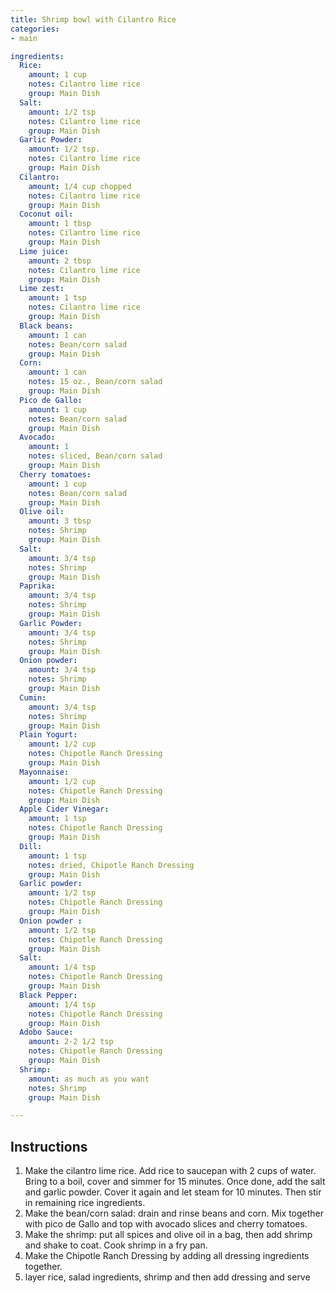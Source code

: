 ```yaml
---
title: Shrimp bowl with Cilantro Rice
categories:
- main

ingredients:
  Rice:
    amount: 1 cup
    notes: Cilantro lime rice
    group: Main Dish
  Salt:
    amount: 1/2 tsp
    notes: Cilantro lime rice
    group: Main Dish
  Garlic Powder:
    amount: 1/2 tsp.
    notes: Cilantro lime rice
    group: Main Dish
  Cilantro:
    amount: 1/4 cup chopped
    notes: Cilantro lime rice
    group: Main Dish
  Coconut oil:
    amount: 1 tbsp
    notes: Cilantro lime rice
    group: Main Dish
  Lime juice:
    amount: 2 tbsp
    notes: Cilantro lime rice
    group: Main Dish
  Lime zest:
    amount: 1 tsp
    notes: Cilantro lime rice
    group: Main Dish
  Black beans:
    amount: 1 can
    notes: Bean/corn salad
    group: Main Dish
  Corn:
    amount: 1 can
    notes: 15 oz., Bean/corn salad
    group: Main Dish
  Pico de Gallo:
    amount: 1 cup
    notes: Bean/corn salad
    group: Main Dish
  Avocado:
    amount: 1
    notes: sliced, Bean/corn salad
    group: Main Dish
  Cherry tomatoes:
    amount: 1 cup
    notes: Bean/corn salad
    group: Main Dish
  Olive oil:
    amount: 3 tbsp
    notes: Shrimp
    group: Main Dish
  Salt:
    amount: 3/4 tsp
    notes: Shrimp
    group: Main Dish
  Paprika:
    amount: 3/4 tsp
    notes: Shrimp
    group: Main Dish
  Garlic Powder:
    amount: 3/4 tsp
    notes: Shrimp
    group: Main Dish
  Onion powder:
    amount: 3/4 tsp
    notes: Shrimp
    group: Main Dish
  Cumin:
    amount: 3/4 tsp
    notes: Shrimp
    group: Main Dish
  Plain Yogurt:
    amount: 1/2 cup
    notes: Chipotle Ranch Dressing
    group: Main Dish
  Mayonnaise:
    amount: 1/2 cup
    notes: Chipotle Ranch Dressing
    group: Main Dish
  Apple Cider Vinegar:
    amount: 1 tsp
    notes: Chipotle Ranch Dressing
    group: Main Dish
  Dill:
    amount: 1 tsp
    notes: dried, Chipotle Ranch Dressing
    group: Main Dish
  Garlic powder:
    amount: 1/2 tsp
    notes: Chipotle Ranch Dressing
    group: Main Dish
  Onion powder :
    amount: 1/2 tsp
    notes: Chipotle Ranch Dressing
    group: Main Dish
  Salt:
    amount: 1/4 tsp
    notes: Chipotle Ranch Dressing
    group: Main Dish
  Black Pepper:
    amount: 1/4 tsp
    notes: Chipotle Ranch Dressing
    group: Main Dish
  Adobo Sauce:
    amount: 2-2 1/2 tsp
    notes: Chipotle Ranch Dressing
    group: Main Dish
  Shrimp:
    amount: as much as you want
    notes: Shrimp
    group: Main Dish

---
```

## Instructions
1. Make the cilantro lime rice. Add rice to saucepan with 2 cups of water. Bring to a boil, cover and simmer for 15 minutes. Once done, add the salt and garlic powder. Cover it again and let steam for 10 minutes. Then stir in remaining rice ingredients.
2. Make the bean/corn salad: drain and rinse beans and corn. Mix together with pico de Gallo and top with avocado slices and cherry tomatoes.
3. Make the shrimp: put all spices and olive oil in a bag, then add shrimp and shake to coat. Cook shrimp in a fry pan.
4. Make the Chipotle Ranch Dressing by adding all dressing ingredients together.
5. layer rice, salad ingredients, shrimp and then add dressing and serve